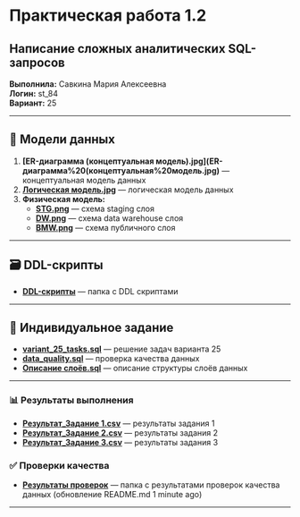 # Практическая работа 1.2  
## Написание сложных аналитических SQL-запросов

**Выполнила:** Савкина Мария Алексеевна  
**Логин:** st_84  
**Вариант:** 25  

---

## 📘 Модели данных

1. **[ER-диаграмма (концептуальная модель).jpg](ER-диаграмма%20(концептуальная%20модель.jpg)** — концептуальная модель данных
2. **[Логическая модель.jpg](Логическая%20модель.jpg)** — логическая модель данных
3. **Физическая модель:**
   - **[STG.png](STG.png)** — схема staging слоя
   - **[DW.png](DW.png)** — схема data warehouse слоя  
   - **[BMW.png](BMW.png)** — схема публичного слоя

---

## 🗃️ DDL-скрипты

- **[DDL-скрипты](./)** — папка с DDL скриптами

---

## 🧩 Индивидуальное задание

- **[variant_25_tasks.sql](variant_25_tasks.sql)** — решение задач варианта 25
- **[data_quality.sql](data_quality.sql)** — проверка качества данных
- **[Описание слоёв.sql](Описание%20слова.sql)** — описание структуры слоёв данных

---

### 📊 Результаты выполнения
- **[Результат_Задание 1.csv](Результат_Задание%201.csv)** — результаты задания 1
- **[Результат_Задание 2.csv](Результат_Задание%202.csv)** — результаты задания 2  
- **[Результат_Задание 3.csv](Результат_Задание%203.csv)** — результаты задания 3

### ✅ Проверки качества
- **[Результаты проверок](./)** — папка с результатами проверок качества данных (обновление README.md 1 minute ago) 

---

